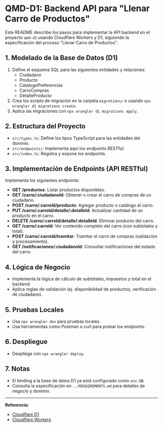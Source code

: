 # QMD-D1: Backend API para "Llenar Carro de Productos"

Este README describe los pasos para implementar la API backend en el proyecto `qmd-d1` usando Cloudflare Workers y D1, siguiendo la especificación del proceso "Llenar Carro de Productos".

## 1. Modelado de la Base de Datos (D1)

1. Define el esquema SQL para las siguientes entidades y relaciones:
   - Ciudadano
   - Producto
   - CatalogoPreferencias
   - CarroCompras
   - DetalleProducto
2. Crea los scripts de migración en la carpeta `migrations/` o usando `npx wrangler d1 migrations create`.
3. Aplica las migraciones con `npx wrangler d1 migrations apply`.

## 2. Estructura del Proyecto

- `src/types.ts`: Define los tipos TypeScript para las entidades del dominio.
- `src/endpoints/`: Implementa aquí los endpoints RESTful.
- `src/index.ts`: Registra y expone los endpoints.

## 3. Implementación de Endpoints (API RESTful)

Implementa los siguientes endpoints:

- **GET /productos**: Listar productos disponibles.
- **GET /carro/:ciudadanoId**: Obtener o crear el carro de compras de un ciudadano.
- **POST /carro/:carroId/producto**: Agregar producto o catálogo al carro.
- **PUT /carro/:carroId/detalle/:detalleId**: Actualizar cantidad de un producto en el carro.
- **DELETE /carro/:carroId/detalle/:detalleId**: Eliminar producto del carro.
- **GET /carro/:carroId**: Ver contenido completo del carro (con subtotales y total).
- **POST /carro/:carroId/tramitar**: Tramitar el carro de compras (validación y procesamiento).
- **GET /notificaciones/:ciudadanoId**: Consultar notificaciones del estado del carro.

## 4. Lógica de Negocio

- Implementa la lógica de cálculo de subtotales, impuestos y total en el backend.
- Aplica reglas de validación (ej. disponibilidad de productos, verificación de ciudadano).

## 5. Pruebas Locales

- Usa `npx wrangler dev` para pruebas locales.
- Usa herramientas como Postman o curl para probar los endpoints.

## 6. Despliegue

- Despliega con `npx wrangler deploy`.

## 7. Notas

- El binding a la base de datos D1 ya está configurado como `env.DB`.
- Consulta la especificación en `../REQUIREMENTS.md` para detalles de negocio y dominio.

---

**Referencia:**
- [Cloudflare D1](https://developers.cloudflare.com/d1/)
- [Cloudflare Workers](https://developers.cloudflare.com/workers/)

